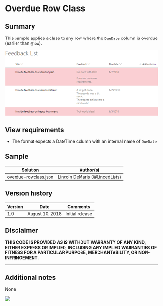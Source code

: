 # Overdue Row Class

## Summary

This sample applies a class to any row where the `DueDate` column is overdue (earlier than `@now`).

![screenshot of the sample](./assets/screenshot.png)

## View requirements
- The format expects a DateTime column with an internal name of `DueDate`

## Sample

Solution|Author(s)
--------|---------
overdue-rowclass.json | [Lincoln DeMaris](https://github.com/ldemaris) ([@LincedLists](https://twitter.com/LincedLists))

## Version history

Version|Date|Comments
-------|----|--------
1.0|August 10, 2018|Initial release

## Disclaimer

**THIS CODE IS PROVIDED *AS IS* WITHOUT WARRANTY OF ANY KIND, EITHER EXPRESS OR IMPLIED, INCLUDING ANY IMPLIED WARRANTIES OF FITNESS FOR A PARTICULAR PURPOSE, MERCHANTABILITY, OR NON-INFRINGEMENT.**

---

## Additional notes
None

<img src="https://pnptelemetry.azurewebsites.net/list-formatting/view-samples/overdue-rowclass" />
